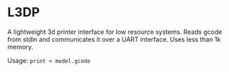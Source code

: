 L3DP
====

A lightweight 3d printer interface for low resource systems. Reads gcode from
stdin and communicates it over a UART interface. Uses less than 1k memory.

Usage: `print < model.gcode`

